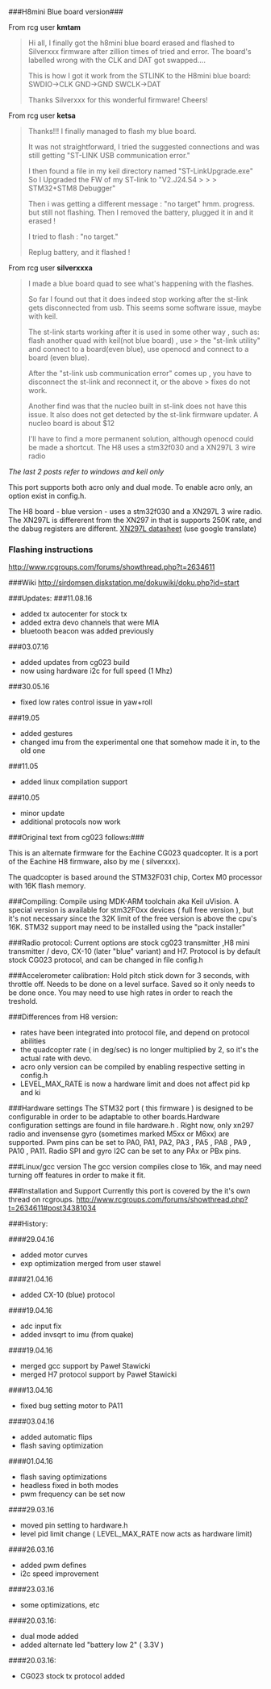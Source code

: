 ###H8mini Blue board version###

From rcg user __kmtam__
> Hi all, I finally got the h8mini blue board erased and flashed to Silverxxx firmware after zillion times of tried and error.
> The board's labelled wrong with the CLK and DAT got swapped....
> 
> This is how I got it work from the STLINK to the H8mini blue board:
> SWDIO->CLK
> GND->GND
> SWCLK->DAT
> 
> Thanks Silverxxx for this wonderful firmware! Cheers! 

From rcg user __ketsa__
> Thanks!!! I finally managed to flash my blue board.
> 
> It was not straightforward, I tried the suggested connections and was still getting "ST-LINK USB communication error."
> 
> I then found a file in my keil directory named "ST-LinkUpgrade.exe" So I Upgraded the FW of my ST-link to "V2.J24.S4 > > > STM32+STM8 Debugger"
> 
> Then i was getting a different message : "no target" hmm. progress. but still not flashing.
> Then I removed the battery, plugged it in and it erased !
> 
> I tried to flash : "no target."
> 
> Replug battery, and it flashed !

From rcg user __silverxxxa__
> I made a blue board quad to see what's happening with the flashes.
> 
> So far I found out that it does indeed stop working after the st-link gets disconnected from usb.
> This seems some software issue, maybe with keil.
> 
> The st-link starts working after it is used in some other way , such as: flash another quad with keil(not blue board) , use > the "st-link utility" and connect to a board(even blue), use openocd and connect to a board (even blue).
> 
> After the "st-link usb communication error" comes up , you have to disconnect the st-link and reconnect it, or the above > fixes do not work.
> 
> Another find was that the nucleo built in st-link does not have this issue. It also does not get detected by the st-link firmware updater. A nucleo board is about $12
> 
> I'll have to find a more permanent solution, although openocd could be made a shortcut. 
The H8 uses a stm32f030 and a XN297L 3 wire radio

_The last 2 posts refer to windows and keil only_

This port supports both acro only and dual mode. To enable acro only, an option exist in config.h.

The H8 board - blue version - uses a stm32f030 and a XN297L 3 wire radio. The XN297L is differerent from the XN297 in that is supports 250K rate, and the dabug registers are different.  [XN297L datasheet](https://drive.google.com/file/d/0B3AKcbg1PFrnbHRXMzUzUUFmUFk/view?pref=2&pli=1) (use google translate)

### Flashing instructions
http://www.rcgroups.com/forums/showthread.php?t=2634611

###Wiki
http://sirdomsen.diskstation.me/dokuwiki/doku.php?id=start

###Updates:
###11.08.16
* added tx autocenter for stock tx
* added extra devo channels that were MIA
* bluetooth beacon was added previously

###03.07.16
* added updates from cg023 build
* now using hardware i2c for full speed (1 Mhz)

###30.05.16
* fixed low rates control issue in yaw+roll

###19.05
* added gestures
* changed imu from the experimental one that somehow made it in, to the old one

###11.05
* added linux compilation support

###10.05
* minor update
* additional protocols now work

###Original text from cg023 follows:###

This is an alternate firmware for the Eachine CG023 quadcopter. It is a port of the Eachine H8 firmware, also by me ( silverxxx).

The quadcopter is based around the STM32F031 chip, Cortex M0 processor with 16K flash memory.

###Compiling:
Compile using MDK-ARM toolchain aka Keil uVision. A special version is available for stm32F0xx devices ( full free version ), but it's not necessary since the 32K limit of the free version is above the cpu's 16K. STM32 support may need to be installed using the "pack installer" 

###Radio protocol:
Current options are stock cg023 transmitter ,H8 mini transmitter / devo, CX-10 (later "blue" variant) and H7. Protocol is by default stock CG023 protocol, and can be changed in file config.h

###Accelerometer calibration:
Hold pitch stick down for 3 seconds, with throttle off. Needs to be done on a level surface. Saved so it only needs to be done once. You may need to use high rates in order to reach the treshold.

###Differences from H8 version:
 * rates have been integrated into protocol file, and depend on protocol abilities
 * the quadcopter rate ( in deg/sec) is no longer multiplied by 2, so it's the actual rate with devo.
 * acro only version can be compiled by enabling respective setting in config.h
 * LEVEL_MAX_RATE is now a hardware limit and does not affect pid kp and ki

###Hardware settings
The STM32 port ( this firmware ) is designed to be configurable in order to be adaptable to other boards.Hardware configuration  settings are found in file hardware.h . Right now, only xn297 radio and invensense gyro (sometimes marked M5xx or M6xx) are supported. Pwm pins can be set to PA0, PA1, PA2, PA3 , PA5 , PA8 , PA9 , PA10 , PA11. Radio SPI and gyro I2C can be set to any PAx or PBx pins.

###Linux/gcc version
The gcc version compiles close to 16k, and may need turning off features in order to make it fit.

###Installation and Support
Currently this port is covered by the it's own thread on rcgroups.
http://www.rcgroups.com/forums/showthread.php?t=2634611#post34381034


###History:

####29.04.16
* added motor curves
* exp optimization merged from user stawel

####21.04.16
* added CX-10 (blue) protocol

####19.04.16
* adc input fix
* added invsqrt to imu (from quake) 

####19.04.16
* merged gcc support by Paweł Stawicki
* merged H7 protocol support by Paweł Stawicki

####13.04.16
* fixed bug setting motor to PA11

####03.04.16
* added automatic flips
* flash saving optimization 

####01.04.16
* flash saving optimizations
* headless fixed in both modes
* pwm frequency can be set now

####29.03.16
* moved pin setting to hardware.h
* level pid limit change ( LEVEL_MAX_RATE now acts as hardware limit)

####26.03.16
* added pwm defines
* i2c speed improvement

####23.03.16
* some optimizations, etc

####20.03.16:
* dual mode added
* added alternate led "battery low 2" ( 3.3V )

####20.03.16:
* CG023 stock tx protocol added



